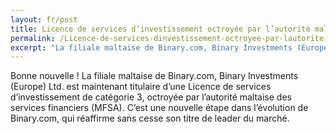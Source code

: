 ```yaml
---
layout: fr/post
title: Licence de services d’investissement octroyée par l’autorité maltaise des services financiers 
permalink: /Licence-de-services-dinvestissement-octroyee-par-lautorite-maltaise-des-services-financiers 
excerpt: "La filiale maltaise de Binary.com, Binary Investments (Europe) Ltd. est maintenant titulaire d’une Licence de services..."  
---
```


Bonne nouvelle ! La filiale maltaise de Binary.com, Binary Investments (Europe) Ltd. est maintenant titulaire d’une Licence de services d’investissement de catégorie 3, octroyée par l’autorité maltaise des services financiers (MFSA). C’est une nouvelle étape dans l’évolution de Binary.com, qui réaffirme sans cesse son titre de leader du marché.
